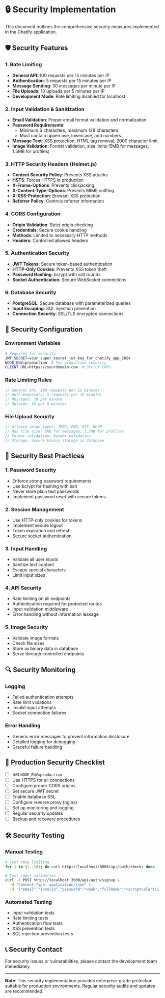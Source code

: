 # 🔒 Security Implementation

This document outlines the comprehensive security measures implemented in the Chatify application.

## 🛡️ Security Features

### 1. **Rate Limiting**
- **General API**: 100 requests per 15 minutes per IP
- **Authentication**: 5 requests per 15 minutes per IP
- **Message Sending**: 30 messages per minute per IP
- **File Uploads**: 10 uploads per 5 minutes per IP
- **Development Mode**: Rate limiting disabled for localhost

### 2. **Input Validation & Sanitization**
- **Email Validation**: Proper email format validation and normalization
- **Password Requirements**: 
  - Minimum 6 characters, maximum 128 characters
  - Must contain uppercase, lowercase, and numbers
- **Message Text**: XSS protection, HTML tag removal, 2000 character limit
- **Image Validation**: Format validation, size limits (5MB for messages, 1.5MB for profiles)

### 3. **HTTP Security Headers (Helmet.js)**
- **Content Security Policy**: Prevents XSS attacks
- **HSTS**: Forces HTTPS in production
- **X-Frame-Options**: Prevents clickjacking
- **X-Content-Type-Options**: Prevents MIME sniffing
- **X-XSS-Protection**: Browser XSS protection
- **Referrer Policy**: Controls referrer information

### 4. **CORS Configuration**
- **Origin Validation**: Strict origin checking
- **Credentials**: Secure cookie handling
- **Methods**: Limited to necessary HTTP methods
- **Headers**: Controlled allowed headers

### 5. **Authentication Security**
- **JWT Tokens**: Secure token-based authentication
- **HTTP-Only Cookies**: Prevents XSS token theft
- **Password Hashing**: bcrypt with salt rounds
- **Socket Authentication**: Secure WebSocket connections

### 6. **Database Security**
- **PostgreSQL**: Secure database with parameterized queries
- **Input Escaping**: SQL injection prevention
- **Connection Security**: SSL/TLS encrypted connections

## 🔧 Security Configuration

### Environment Variables
```bash
# Required for security
JWT_SECRET=your_super_secret_jwt_key_for_chatify_app_2024
NODE_ENV=production  # For production security
CLIENT_URL=https://yourdomain.com  # Strict CORS
```

### Rate Limiting Rules
```javascript
// General API: 100 requests per 15 minutes
// Auth endpoints: 5 requests per 15 minutes  
// Messages: 30 per minute
// Uploads: 10 per 5 minutes
```

### File Upload Security
```javascript
// Allowed image types: JPEG, PNG, GIF, WebP
// Max file size: 5MB for messages, 1.5MB for profiles
// Format validation: Base64 validation
// Storage: Secure binary storage in database
```

## 🚨 Security Best Practices

### 1. **Password Security**
- Enforce strong password requirements
- Use bcrypt for hashing with salt
- Never store plain text passwords
- Implement password reset with secure tokens

### 2. **Session Management**
- Use HTTP-only cookies for tokens
- Implement secure logout
- Token expiration and refresh
- Secure socket authentication

### 3. **Input Handling**
- Validate all user inputs
- Sanitize text content
- Escape special characters
- Limit input sizes

### 4. **API Security**
- Rate limiting on all endpoints
- Authentication required for protected routes
- Input validation middleware
- Error handling without information leakage

### 5. **Image Security**
- Validate image formats
- Check file sizes
- Store as binary data in database
- Serve through controlled endpoints

## 🔍 Security Monitoring

### Logging
- Failed authentication attempts
- Rate limit violations
- Invalid input attempts
- Socket connection failures

### Error Handling
- Generic error messages to prevent information disclosure
- Detailed logging for debugging
- Graceful failure handling

## 🚀 Production Security Checklist

- [ ] Set `NODE_ENV=production`
- [ ] Use HTTPS for all connections
- [ ] Configure proper CORS origins
- [ ] Set secure JWT secret
- [ ] Enable database SSL
- [ ] Configure reverse proxy (nginx)
- [ ] Set up monitoring and logging
- [ ] Regular security updates
- [ ] Backup and recovery procedures

## 🛠️ Security Testing

### Manual Testing
```bash
# Test rate limiting
for i in {1..10}; do curl http://localhost:3000/api/auth/check; done

# Test input validation
curl -X POST http://localhost:3000/api/auth/signup \
  -H "Content-Type: application/json" \
  -d '{"email":"invalid","password":"weak","fullName":"<script>alert(1)</script>"}'
```

### Automated Testing
- Input validation tests
- Rate limiting tests
- Authentication flow tests
- XSS prevention tests
- SQL injection prevention tests

## 📞 Security Contact

For security issues or vulnerabilities, please contact the development team immediately.

---

**Note**: This security implementation provides enterprise-grade protection suitable for production environments. Regular security audits and updates are recommended.
